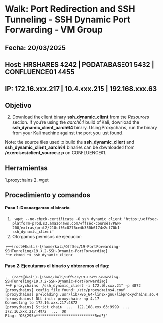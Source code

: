 # Walk: Port Redirection and SSH Tunneling - SSH Dynamic Port Forwarding - VM Group

## Fecha: 20/03/2025

## Host: HRSHARES 4242 | PGDATABASE01 5432 | CONFLUENCE01 4455

## IP: **172.16.xxx.217** | **10.4.xxx.215** | **192.168.xxx.63**
## Objetivo
2.  Download the client binary **ssh_dynamic_client** from the _Resources_ section. If you're using the _aarch64_ build of Kali, download the **ssh_dynamic_client_aarch64** binary. Using Proxychains, run the binary from your Kali machine against the port you just found.

Note: the source files used to build the **ssh_dynamic_client** and **ssh_dynamic_client_aarch64** binaries can be downloaded from **/exercises/client_source.zip** on CONFLUENCE01.
## Herramientas
1.proxychains
2. wget
## Procedimiento y comandos
#### Paso 1: Descargamos el binario
1. ` wget --no-check-certificate -O ssh_dynamic_client "https://offsec-platform-prod.s3.amazonaws.com/offsec-courses/PEN-200/extras/prat2/218cf66c8276ce6b350b6174e2cf70b1-ssh_dynamic_client"`
2. Otorgamos permisos de ejecucion:
```
┌──(root㉿kali)-[/home/kali/OffSec/19-PortForwarding-SSHTunneling/19.3.2-SSH-Dynamic-PortForwarding]
└─# chmod +x ssh_dynamic_client   
```

#### Paso 2: Ejecutamos el binario y obtenemos el flag:
```
┌──(root㉿kali)-[/home/kali/OffSec/19-PortForwarding-SSHTunneling/19.3.2-SSH-Dynamic-PortForwarding]
└─# proxychains ./ssh_dynamic_client -i 172.16.xxx.217 -p 4872
[proxychains] config file found: /etc/proxychains4.conf
[proxychains] preloading /usr/lib/x86_64-linux-gnu/libproxychains.so.4
[proxychains] DLL init: proxychains-ng 4.17
Connecting to 172.16.xxx.217:4872
[proxychains] Strict chain  ...  192.168.xxx.63:9999  ...  172.16.xxx.217:4872  ...  OK
Flag: "OS{295b***************************5ed7}"
```

